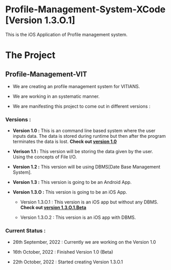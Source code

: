 # Profile-Management-System-XCode [Version 1.3.O.1]
This is the iOS Application of Profile management system.

# The Project
## Profile-Management-VIT

- We are creating an profile management system for VITIANS.

- We are working in an systematic manner.

- We are manifesting this project to come out in different versions :

### Versions :

- **Version 1.0 :** This is an command line based system where the user inputs data. The data is stored during runtime but then after the program terminates the data is lost. **Check out [version 1.0](https://github.com/sanjeev-rm/Profile-Management-VIT.git)**

- **Verison 1.1 :** This version will be storing the data given by the user. Using the concepts of File I/O.

- **Version 1.2 :** This version will be using DBMS[Date Base Management System].

- **Version 1.3 :** This version is going to be an Android App.

- **Version 1.3.O :** This version is going to be an iOS App.

  - Version 1.3.O.1 : This version is an iOS app but without any DBMS. **Check out [version 1.3.O.1.Beta](https://github.com/sanjeev-rm/Profile-Management-System-XCode.git)**
  
  - Version 1.3.O.2 : This version is an iOS app with DBMS.

### Current Status :

- 26th September, 2022 : Currently we are working on the Version 1.0

- 16th October, 2022   : Finished Version 1.0 (Beta)

- 22th October, 2022   : Started creating Version 1.3.O.1
